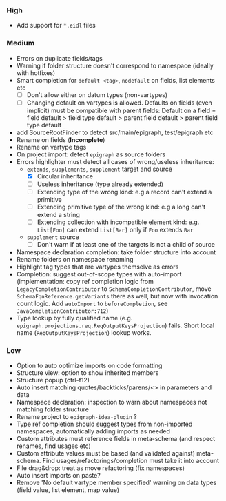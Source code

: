 ### High
- Add support for `*.eidl` files

### Medium
- Errors on duplicate fields/tags
- Warning if folder structure doesn't correspond to namespace (ideally with hotfixes)
- Smart completion for `default <tag>`, `nodefault` on fields, list elements etc
  - [ ] Don't allow either on datum types (non-vartypes)
  - [ ] Changing default on vartypes is allowed. Defaults on fields (even implicit) must be compatible with parent fields:
  Default on a field = field default > field type default > parent field default > parent field type default 
- add SourceRootFinder to detect src/main/epigraph, test/epigraph etc
- Rename on fields (**Incomplete**)
- Rename on vartype tags
- On project import: detect `epigraph` as source folders
- Errors highlighter must detect all cases of wrong/useless inheritance:
  - `extends`, `supplements`, `supplement` target and source
    - [x] Circular inheritance
    - [ ] Useless inheritance (type already extended)
    - [ ] Extending type of the wrong kind: e.g a record can't extend a primitive
    - [ ] Extending primitive type of the wrong kind: e.g a long can't extend a string
    - [ ] Extending collection with incompatible element kind: e.g. `List[Foo]` can extend `List[Bar]` only if `Foo` extends `Bar`
  - `supplement` source
    - [ ] Don't warn if at least one of the targets is not a child of source
- Namespace declaration completion: take folder structure into account
- Rename folders on namespace renaming
- Highlight tag types that are vartypes themselve as errors
- Completion: suggest out-of-scope types with auto-import (implementation: copy ref completion logic from `LegacyCompletionContributor` to `SchemaCompletionContributor`, move `SchemaFqnReference.getVariants` there as well, but now with invocation count logic. Add `autoImport` to `beforeCompletion`, see `JavaCompletionContributor:712`)
- Type lookup by fully qualified name (e.g. `epigraph.projections.req.ReqOutputKeysProjection`) fails. Short local name (`ReqOutputKeysProjection`) lookup works.

### Low
- Option to auto optimize imports on code formatting
- Structure view: option to show inherited members
- Structure popup (ctrl-f12)
- Auto insert matching quotes/backticks/parens/<> in parameters and data
- Namespace declaration: inspection to warn about namespaces not matching folder structure
- Rename project to `epigraph-idea-plugin` ?
- Type ref completion should suggest types from non-imported namespaces, automatically adding imports as needed
- Custom attributes must reference fields in meta-schema (and respect renames, find usages etc)
- Custom attribute values must be based (and validated against) meta-schema. Find usages/refactorings/completion must take it into account
- File drag&drop: treat as move refactoring (fix namespaces)
- Auto insert imports on paste?
- Remove 'No default vartype member specified' warning on data types (field value, list element, map value)

